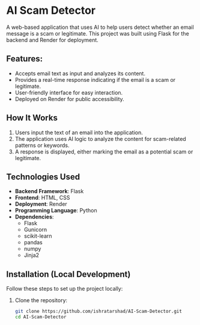 # AI Scam Detector

A web-based application that uses AI to help users detect whether an email message is a scam or legitimate. This project was built using Flask for the backend and Render for deployment.

## Features:

- Accepts email text as input and analyzes its content.
- Provides a real-time response indicating if the email is a scam or legitimate.
- User-friendly interface for easy interaction.
- Deployed on Render for public accessibility.

## How It Works

1. Users input the text of an email into the application.
2. The application uses AI logic to analyze the content for scam-related patterns or keywords.
3. A response is displayed, either marking the email as a potential scam or legitimate.

## Technologies Used

- **Backend Framework**: Flask
- **Frontend**: HTML, CSS
- **Deployment**: Render
- **Programming Language**: Python
- **Dependencies**:
  - Flask
  - Gunicorn
  - scikit-learn
  - pandas
  - numpy
  - Jinja2

## Installation (Local Development)

Follow these steps to set up the project locally:

1. Clone the repository:
   ```bash
   git clone https://github.com/ishratarshad/AI-Scam-Detector.git
   cd AI-Scam-Detector
